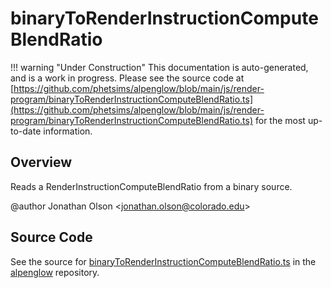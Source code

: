 # binaryToRenderInstructionComputeBlendRatio

!!! warning "Under Construction"
    This documentation is auto-generated, and is a work in progress. Please see the source code at
    [https://github.com/phetsims/alpenglow/blob/main/js/render-program/binaryToRenderInstructionComputeBlendRatio.ts](https://github.com/phetsims/alpenglow/blob/main/js/render-program/binaryToRenderInstructionComputeBlendRatio.ts) for the most up-to-date information.

## Overview

Reads a RenderInstructionComputeBlendRatio from a binary source.

@author Jonathan Olson &lt;jonathan.olson@colorado.edu&gt;



## Source Code

See the source for [binaryToRenderInstructionComputeBlendRatio.ts](https://github.com/phetsims/alpenglow/blob/main/js/render-program/binaryToRenderInstructionComputeBlendRatio.ts) in the [alpenglow](https://github.com/phetsims/alpenglow) repository.
